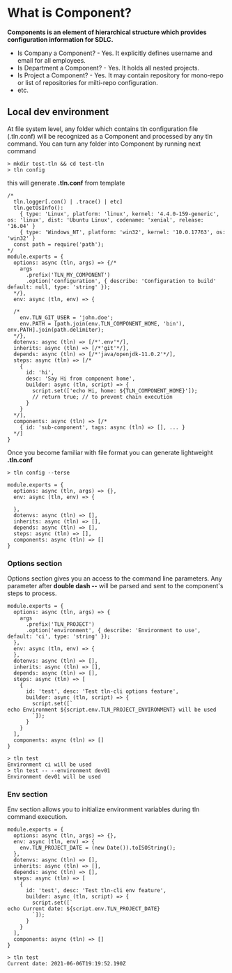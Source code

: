 # What is Component?

**Components is an element of hierarchical structure which provides configuration information for SDLC.**

* Is Company a Component? - Yes. It explicitly defines username and email for all employees.
* Is Department a Component? - Yes. It holds all nested projects.
* Is Project a Component? - Yes. It may contain repository for mono-repo or list of repositories for milti-repo configuration.
* etc.


## Local dev environment
At file system level, any folder which contains tln configuration file (.tln.conf) will be recognized as a Component and processed by any tln command.
You can turn any folder into Component by running next command
```
> mkdir test-tln && cd test-tln
> tln config
```
this will generate **.tln.conf** from template
```
/*
  tln.logger[.con() | .trace() | etc]
  tln.getOsInfo(): 
    { type: 'Linux', platform: 'linux', kernel: '4.4.0-159-generic', os: 'linux', dist: 'Ubuntu Linux', codename: 'xenial', release: '16.04' }
    { type: 'Windows_NT', platform: 'win32', kernel: '10.0.17763', os: 'win32' }
  const path = require('path');
*/
module.exports = {
  options: async (tln, args) => {/*
    args
      .prefix('TLN_MY_COMPONENT')
      .option('configuration', { describe: 'Configuration to build' default: null, type: 'string' });
  */},
  env: async (tln, env) => {

  /*
    env.TLN_GIT_USER = 'john.doe';
    env.PATH = [path.join(env.TLN_COMPONENT_HOME, 'bin'), env.PATH].join(path.delimiter);
  */},
  dotenvs: async (tln) => [/*'.env'*/],
  inherits: async (tln) => [/*'git'*/],
  depends: async (tln) => [/*'java/openjdk-11.0.2'*/],
  steps: async (tln) => [/*
    {
      id: 'hi',
      desc: 'Say Hi from component home',
      builder: async (tln, script) => {
        script.set(['echo Hi, home: ${TLN_COMPONENT_HOME}']);
        // return true; // to prevent chain execution
      }
    }
  */],
  components: async (tln) => [/*
    { id: 'sub-component', tags: async (tln) => [], ... }
  */]
}
```
Once you become familiar with file format you can generate lightweight **.tln.conf**
```
> tln config --terse
```

```
module.exports = {
  options: async (tln, args) => {},
  env: async (tln, env) => {

  },
  dotenvs: async (tln) => [],
  inherits: async (tln) => [],
  depends: async (tln) => [],
  steps: async (tln) => [],
  components: async (tln) => []
}
```

### Options section
Options section gives you an access to the command line parameters. Any parameter after **double dash --** will be parsed and sent to the component's steps to process.
```
module.exports = {
  options: async (tln, args) => {
    args
      .prefix('TLN_PROJECT')
      .option('environment', { describe: 'Environment to use', default: 'ci', type: 'string' });
  },
  env: async (tln, env) => {
  },
  dotenvs: async (tln) => [],
  inherits: async (tln) => [],
  depends: async (tln) => [],
  steps: async (tln) => [
    {
      id: 'test', desc: 'Test tln-cli options feature',
      builder: async (tln, script) => {
        script.set([`
echo Environment ${script.env.TLN_PROJECT_ENVIRONMENT} will be used
        `]);
      }
    }
  ],
  components: async (tln) => []
}
```

```
> tln test
Environment ci will be used
> tln test -- --environment dev01
Environment dev01 will be used
```
### Env section
Env section allows you to initialize environment variables during tln command execution.
```
module.exports = {
  options: async (tln, args) => {},
  env: async (tln, env) => {
    env.TLN_PROJECT_DATE = (new Date()).toISOString();
  },
  dotenvs: async (tln) => [],
  inherits: async (tln) => [],
  depends: async (tln) => [],
  steps: async (tln) => [
    {
      id: 'test', desc: 'Test tln-cli env feature',
      builder: async (tln, script) => {
        script.set([`
echo Current date: ${script.env.TLN_PROJECT_DATE}
        `]);
      }
    }
  ],
  components: async (tln) => []
}
```

```
> tln test
Current date: 2021-06-06T19:19:52.190Z
```
